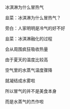 冰淇淋为什么冒热气



韭菜：冰淇淋为什么冒热气？

旁白：人家明明是冷气的好不好

韭菜：冰淇淋融化的过程

会从周围疯狂吸收热量

由于夏天的温度比较高

空气里的水蒸气温度骤降

就凝结成水雾啦

所以冒气的并不是美食本身

而是水蒸气的杰作啦


